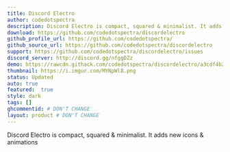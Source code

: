 ```yaml
---
title: Discord Electro
author: codedotspectra
description: Discord Electro is compact, squared & minimalist. It adds new icons & animations
download: https://github.com/codedotspectra/discordelectro
github_profile_url: https://github.com/codedotspectra/
github_source_url: https://github.com/codedotspectra/discordelectro
support: https://github.com/codedotspectra/discordelectro/issues
discord_server: http://discord.gg/nfggDZz
demo: https://rawcdn.githack.com/codedotspectra/discordelectro/a3cdf4b218d0a580fe0cc571a6f1ab71ce358e0b/discordelectro.theme.css
thumbnail: https://i.imgur.com/MYNpWl8.png
status: Updated
auto: true
featured:  true
style: dark
tags: []
ghcommentid: # DON'T CHANGE
layout: product # DON'T CHANGE
---
```

Discord Electro is compact, squared & minimalist. It adds new icons & animations
